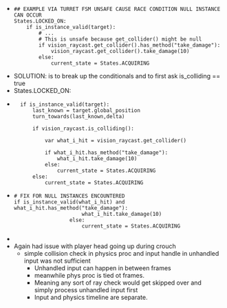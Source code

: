 - ```
  ## EXAMPLE VIA TURRET FSM UNSAFE CAUSE RACE CONDITION NULL INSTANCE CAN OCCUR
  States.LOCKED_ON:
      if is_instance_valid(target):
          # ...
          # This is unsafe because get_collider() might be null
          if vision_raycast.get_collider().has_method("take_damage"): 
              vision_raycast.get_collider().take_damage(10)
          else:
              current_state = States.ACQUIRING
  ```
- SOLUTION: is to break up the conditionals and to first ask is_colliding == true
- States.LOCKED_ON:
- ```
  	if is_instance_valid(target):
  		last_known = target.global_position
  		turn_towards(last_known,delta)
  		
  		if vision_raycast.is_colliding():
  			
  			var what_i_hit = vision_raycast.get_collider()
  			
  			if what_i_hit.has_method("take_damage"):
  				what_i_hit.take_damage(10)
  			else:
  				current_state = States.ACQUIRING
  		else:
  			current_state = States.ACQUIRING
  ```
- ```
  # FIX FOR NULL INSTANCES ENCOUNTERED
  if is_instance_valid(what_i_hit) and what_i_hit.has_method("take_damage"):
  						what_i_hit.take_damage(10)
  					else:
  						current_state = States.ACQUIRING
  ```
-
- Again had issue with player head going up during crouch
	- simple collision check in physics proc and input handle in unhandled input was not sufficient
		- Unhandled input can happen in between frames
		- meanwhile phys proc is tied ot frames.
		- Meaning any sort of ray check would get skipped over and simply process unhandled input first
		- Input and physics timeline are separate.